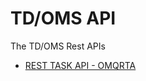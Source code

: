 # TD/OMS API
The TD/OMS Rest APIs  
* [REST TASK API - OMQRTA](https://editor.swagger.io/?url=https://raw.githubusercontent.com/RemainSoftware/tdomsapi/main/TaskAPI.json)
